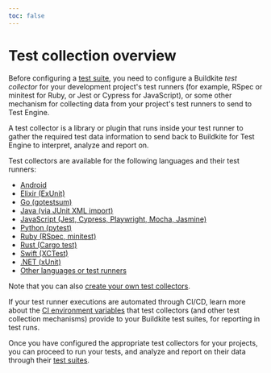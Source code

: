 ```yaml
---
toc: false
---
```


# Test collection overview

Before configuring a [test suite](/docs/test-engine/test-suites), you need to configure a Buildkite _test collector_ for your development project's test runners (for example, RSpec or minitest for Ruby, or Jest or Cypress for JavaScript), or some other mechanism for collecting data from your project's test runners to send to Test Engine.

A test collector is a library or plugin that runs inside your test runner to gather the required test data information to send back to Buildkite for Test Engine to interpret, analyze and report on.

Test collectors are available for the following languages and their test runners:

- [Android](/docs/test-engine/android-collectors)
- [Elixir (ExUnit)](/docs/test-engine/elixir-collectors)
- [Go (gotestsum)](/docs/test-engine/golang-collectors)
- [Java (via JUnit XML import)](/docs/test-engine/importing-junit-xml)
- [JavaScript (Jest, Cypress, Playwright, Mocha, Jasmine)](/docs/test-engine/javascript-collectors)
- [Python (pytest)](/docs/test-engine/python-collectors)
- [Ruby (RSpec, minitest)](/docs/test-engine/ruby-collectors)
- [Rust (Cargo test)](/docs/test-engine/rust-collectors)
- [Swift (XCTest)](/docs/test-engine/swift-collectors)
- [.NET (xUnit)](/docs/test-engine/dotnet-collectors)
- [Other languages or test runners](/docs/test-engine/other-collectors)

Note that you can also [create your own test collectors](/docs/test-engine/your-own-collectors).

If your test runner executions are automated through CI/CD, learn more about the [CI environment variables](/docs/test-engine/ci-environments) that test collectors (and other test collection mechanisms) provide to your Buildkite test suites, for reporting in test runs.

Once you have configured the appropriate test collectors for your projects, you can proceed to run your tests, and analyze and report on their data through their [test suites](/docs/test-engine/test-suites).
